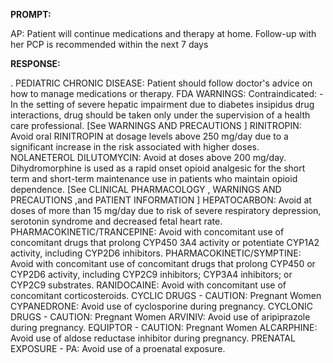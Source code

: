 **PROMPT:**

AP:  Patient will continue medications and therapy at home. Follow-up with her PCP is recommended within the next 7 days

**RESPONSE:**

 .  PEDIATRIC CHRONIC DISEASE:  Patient should follow doctor's advice on how to manage medications or therapy.  FDA WARNINGS:  Contraindicated:  - In the setting of severe hepatic impairment due to diabetes insipidus drug interactions, drug should be taken only under the supervision of a health care professional. [See WARNINGS AND PRECAUTIONS ]  RINITROPIN:  Avoid oral RINITROPIN at dosage levels above 250 mg/day due to a significant increase in the risk associated with higher doses.  NOLANETEROL  DILUTOMYCIN:  Avoid at doses above 200 mg/day. Dihydromorphine is used as a rapid onset opioid analgesic for the short term and short-term maintenance use in patients who maintain opioid dependence. [See CLINICAL PHARMACOLOGY , WARNINGS AND PRECAUTIONS ,and PATIENT INFORMATION ]  HEPATOCARBON:  Avoid at doses of more than 15 mg/day due to risk of severe respiratory depression, serotonin syndrome and decreased fetal heart rate.  PHARMACOKINETIC/TRANCEPINE: Avoid with concomitant use of concomitant drugs that prolong CYP450 3A4 activity or potentiate CYP1A2 activity, including CYP2D6 inhibitors.  PHARMACOKINETIC/SYMPTINE: Avoid with concomitant use of concomitant drugs that prolong CYP450 or CYP2D6 activity, including CYP2C9 inhibitors; CYP3A4 inhibitors; or CYP2C9 substrates.  RANIDOCAINE: Avoid with concomitant use of concomitant corticosteroids.  CYCLIC DRUGS - CAUTION: Pregnant Women  CYPANEDRONE: Avoid use of cyclosporine during pregnancy.  CYCLONIC DRUGS - CAUTION: Pregnant Women  ARVINIV: Avoid use of aripiprazole during pregnancy.  EQUIPTOR - CAUTION: Pregnant Women  ALCARPHINE: Avoid use of aldose reductase inhibitor during pregnancy.  PRENATAL EXPOSURE - PA: Avoid use of a proenatal exposure.